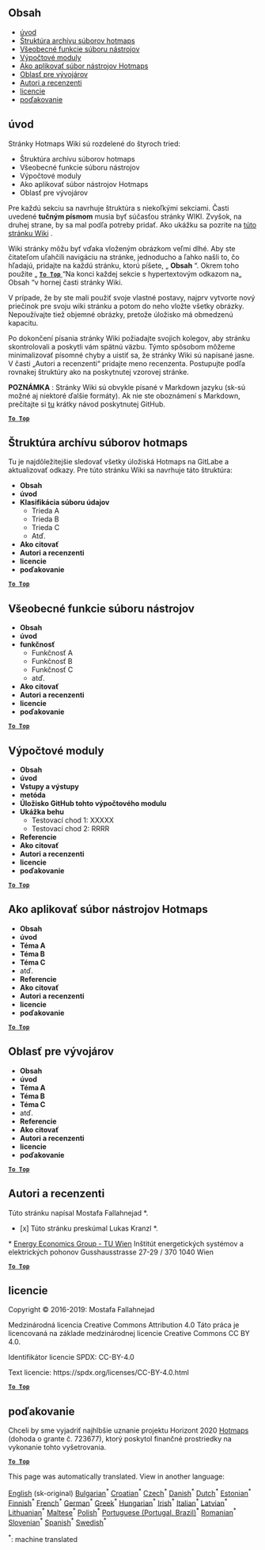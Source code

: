 <h2> Obsah </h2><ul><li> <a href="#Introduction">úvod</a> </li><li> <a href="#Hotmaps-data-set-repository-structure">Štruktúra archívu súborov hotmaps</a> </li><li> <a href="#General-functionalities-of-the-toolbox">Všeobecné funkcie súboru nástrojov</a> </li><li> <a href="#Calculation-modules">Výpočtové moduly</a> </li><li> <a href="#How-to-apply-the-Hotmaps-toolbox">Ako aplikovať súbor nástrojov Hotmaps</a> </li><li> <a href="#Developers-area">Oblasť pre vývojárov</a> </li><li> <a href="#authors-and-reviewers">Autori a recenzenti</a> </li><li> <a href="#license">licencie</a> </li><li> <a href="#acknowledgement">poďakovanie</a> </li></ul><h2> úvod </h2><p> Stránky Hotmaps Wiki sú rozdelené do štyroch tried: </p><ul><li> Štruktúra archívu súborov hotmaps </li><li> Všeobecné funkcie súboru nástrojov </li><li> Výpočtové moduly </li><li> Ako aplikovať súbor nástrojov Hotmaps </li><li> Oblasť pre vývojárov </li></ul><p> Pre každú sekciu sa navrhuje štruktúra s niekoľkými sekciami. Časti uvedené <strong>tučným písmom</strong> musia byť súčasťou stránky WIKI. Zvyšok, na druhej strane, by sa mal podľa potreby pridať. Ako ukážku sa pozrite na <a href="https://github.com/HotMaps/hotmaps_wiki/wiki/CM-District-heating-potential-user-defined-thresholds">túto stránku Wiki</a> . </p><p> Wiki stránky môžu byť vďaka vloženým obrázkom veľmi dlhé. Aby ste čitateľom uľahčili navigáciu na stránke, jednoducho a ľahko našli to, čo hľadajú, pridajte na každú stránku, ktorú píšete, „ <strong>Obsah</strong> “. Okrem toho použite „ <ins> <code><strong><a href="#table-of-contents">To Top</a></strong></code> </ins> “Na konci každej sekcie s hypertextovým odkazom na„ Obsah “v hornej časti stránky Wiki. </p><p> V prípade, že by ste mali použiť svoje vlastné postavy, najprv vytvorte nový priečinok pre svoju wiki stránku a potom do neho vložte všetky obrázky. Nepoužívajte tiež objemné obrázky, pretože úložisko má obmedzenú kapacitu. </p><p> Po dokončení písania stránky Wiki požiadajte svojich kolegov, aby stránku skontrolovali a poskytli vám spätnú väzbu. Týmto spôsobom môžeme minimalizovať písomné chyby a uistiť sa, že stránky Wiki sú napísané jasne. V časti „Autori a recenzenti“ pridajte meno recenzenta. Postupujte podľa rovnakej štruktúry ako na poskytnutej vzorovej stránke. </p><p> <strong>POZNÁMKA</strong> : Stránky Wiki sú obvykle písané v Markdown jazyku (sk-sú možné aj niektoré ďalšie formáty). Ak nie ste oboznámení s Markdown, prečítajte si <a href="https://guides.github.com/features/mastering-markdown/">tu</a> krátky návod poskytnutej GitHub. </p><p><ins> <code><strong><a href="#table-of-contents">To Top</a></strong></code> </ins> </p><h2> Štruktúra archívu súborov hotmaps </h2><p> Tu je najdôležitejšie sledovať všetky úložiská Hotmaps na GitLabe a aktualizovať odkazy. Pre túto stránku Wiki sa navrhuje táto štruktúra: </p><ul><li> <strong>Obsah</strong> </li><li> <strong>úvod</strong> </li><li> <strong>Klasifikácia súboru údajov</strong> <ul><li> Trieda A </li><li> Trieda B </li><li> Trieda C </li><li> Atď. </li></ul></li><li> <strong>Ako citovať</strong> </li><li> <strong>Autori a recenzenti</strong> </li><li> <strong>licencie</strong> </li><li> <strong>poďakovanie</strong> </li></ul><p><ins> <code><strong><a href="#table-of-contents">To Top</a></strong></code> </ins> </p><h2> Všeobecné funkcie súboru nástrojov </h2><ul><li> <strong>Obsah</strong> </li><li> <strong>úvod</strong> </li><li> <strong>funkčnosť</strong> <ul><li> Funkčnosť A </li><li> Funkčnosť B </li><li> Funkčnosť C </li><li> atď. </li></ul></li><li> <strong>Ako citovať</strong> </li><li> <strong>Autori a recenzenti</strong> </li><li> <strong>licencie</strong> </li><li> <strong>poďakovanie</strong> </li></ul><p><ins> <code><strong><a href="#table-of-contents">To Top</a></strong></code> </ins> </p><h2> Výpočtové moduly </h2><ul><li> <strong>Obsah</strong> </li><li> <strong>úvod</strong> </li><li> <strong>Vstupy a výstupy</strong> </li><li> <strong>metóda</strong> </li><li> <strong>Úložisko GitHub tohto výpočtového modulu</strong> </li><li> <strong>Ukážka behu</strong> <ul><li> Testovací chod 1: XXXXX </li><li> Testovací chod 2: RRRR </li></ul></li><li> <strong>Referencie</strong> </li><li> <strong>Ako citovať</strong> </li><li> <strong>Autori a recenzenti</strong> </li><li> <strong>licencie</strong> </li><li> <strong>poďakovanie</strong> </li></ul><p><ins> <code><strong><a href="#table-of-contents">To Top</a></strong></code> </ins> </p><h2> Ako aplikovať súbor nástrojov Hotmaps </h2><ul><li> <strong>Obsah</strong> </li><li> <strong>úvod</strong> </li><li> <strong>Téma A</strong> </li><li> <strong>Téma B</strong> </li><li> <strong>Téma C</strong> </li><li> atď. </li><li> <strong>Referencie</strong> </li><li> <strong>Ako citovať</strong> </li><li> <strong>Autori a recenzenti</strong> </li><li> <strong>licencie</strong> </li><li> <strong>poďakovanie</strong> </li></ul><p><ins> <code><strong><a href="#table-of-contents">To Top</a></strong></code> </ins> </p><h2> Oblasť pre vývojárov </h2><ul><li> <strong>Obsah</strong> </li><li> <strong>úvod</strong> </li><li> <strong>Téma A</strong> </li><li> <strong>Téma B</strong> </li><li> <strong>Téma C</strong> </li><li> atď. </li><li> <strong>Referencie</strong> </li><li> <strong>Ako citovať</strong> </li><li> <strong>Autori a recenzenti</strong> </li><li> <strong>licencie</strong> </li><li> <strong>poďakovanie</strong> </li></ul><p><ins> <code><strong><a href="#table-of-contents">To Top</a></strong></code> </ins> </p><h2> Autori a recenzenti </h2><p> Túto stránku napísal Mostafa Fallahnejad *. </p><ul><li> [x] Túto stránku preskúmal Lukas Kranzl *. </li></ul><p> * <a href="https://eeg.tuwien.ac.at/">Energy Economics Group - TU Wien</a> Inštitút energetických systémov a elektrických pohonov Gusshausstrasse 27-29 / 370 1040 Wien </p><p><ins> <code><strong><a href="#table-of-contents">To Top</a></strong></code> </ins> </p><h2> licencie </h2><p> Copyright © 2016-2019: Mostafa Fallahnejad </p><p> Medzinárodná licencia Creative Commons Attribution 4.0 Táto práca je licencovaná na základe medzinárodnej licencie Creative Commons CC BY 4.0. </p><p> Identifikátor licencie SPDX: CC-BY-4.0 </p><p> Text licencie: https://spdx.org/licenses/CC-BY-4.0.html </p><p><ins> <code><strong><a href="#table-of-contents">To Top</a></strong></code> </ins> </p><h2> poďakovanie </h2><p> Chceli by sme vyjadriť najhlbšie uznanie projektu Horizont 2020 <a href="https://www.hotmaps-project.eu">Hotmaps</a> (dohoda o grante č. 723677), ktorý poskytol finančné prostriedky na vykonanie tohto vyšetrovania. </p><p><ins> <code><strong><a href="#table-of-contents">To Top</a></strong></code> </ins> </p>

This page was automatically translated. View in another language:

[English](en-Guidelines-for-writing-a-Hotmaps-Wiki-page) (sk-original) [Bulgarian](bg-Guidelines-for-writing-a-Hotmaps-Wiki-page)<sup>\*</sup> [Croatian](hr-Guidelines-for-writing-a-Hotmaps-Wiki-page)<sup>\*</sup> [Czech](cs-Guidelines-for-writing-a-Hotmaps-Wiki-page)<sup>\*</sup> [Danish](da-Guidelines-for-writing-a-Hotmaps-Wiki-page)<sup>\*</sup> [Dutch](nl-Guidelines-for-writing-a-Hotmaps-Wiki-page)<sup>\*</sup> [Estonian](et-Guidelines-for-writing-a-Hotmaps-Wiki-page)<sup>\*</sup> [Finnish](fi-Guidelines-for-writing-a-Hotmaps-Wiki-page)<sup>\*</sup> [French](fr-Guidelines-for-writing-a-Hotmaps-Wiki-page)<sup>\*</sup> [German](de-Guidelines-for-writing-a-Hotmaps-Wiki-page)<sup>\*</sup> [Greek](el-Guidelines-for-writing-a-Hotmaps-Wiki-page)<sup>\*</sup> [Hungarian](hu-Guidelines-for-writing-a-Hotmaps-Wiki-page)<sup>\*</sup> [Irish](ga-Guidelines-for-writing-a-Hotmaps-Wiki-page)<sup>\*</sup> [Italian](it-Guidelines-for-writing-a-Hotmaps-Wiki-page)<sup>\*</sup> [Latvian](lv-Guidelines-for-writing-a-Hotmaps-Wiki-page)<sup>\*</sup> [Lithuanian](lt-Guidelines-for-writing-a-Hotmaps-Wiki-page)<sup>\*</sup> [Maltese](mt-Guidelines-for-writing-a-Hotmaps-Wiki-page)<sup>\*</sup> [Polish](pl-Guidelines-for-writing-a-Hotmaps-Wiki-page)<sup>\*</sup> [Portuguese (Portugal, Brazil)](pt-Guidelines-for-writing-a-Hotmaps-Wiki-page)<sup>\*</sup> [Romanian](ro-Guidelines-for-writing-a-Hotmaps-Wiki-page)<sup>\*</sup>  [Slovenian](sl-Guidelines-for-writing-a-Hotmaps-Wiki-page)<sup>\*</sup> [Spanish](es-Guidelines-for-writing-a-Hotmaps-Wiki-page)<sup>\*</sup> [Swedish](sv-Guidelines-for-writing-a-Hotmaps-Wiki-page)<sup>\*</sup> 

<sup>\*</sup>: machine translated
